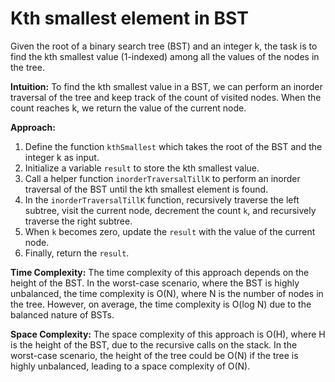 # Kth smallest element in BST

Given the root of a binary search tree (BST) and an integer k, the task is to find the kth smallest value (1-indexed) among all the values of the nodes in the tree.

**Intuition:**
To find the kth smallest value in a BST, we can perform an inorder traversal of the tree and keep track of the count of visited nodes. When the count reaches k, we return the value of the current node.

**Approach:**
1. Define the function `kthSmallest` which takes the root of the BST and the integer k as input.
2. Initialize a variable `result` to store the kth smallest value.
3. Call a helper function `inorderTraversalTillK` to perform an inorder traversal of the BST until the kth smallest element is found.
4. In the `inorderTraversalTillK` function, recursively traverse the left subtree, visit the current node, decrement the count `k`, and recursively traverse the right subtree.
5. When `k` becomes zero, update the `result` with the value of the current node.
6. Finally, return the `result`.

**Time Complexity:**
The time complexity of this approach depends on the height of the BST. In the worst-case scenario, where the BST is highly unbalanced, the time complexity is O(N), where N is the number of nodes in the tree. However, on average, the time complexity is O(log N) due to the balanced nature of BSTs.

**Space Complexity:**
The space complexity of this approach is O(H), where H is the height of the BST, due to the recursive calls on the stack. In the worst-case scenario, the height of the tree could be O(N) if the tree is highly unbalanced, leading to a space complexity of O(N).
